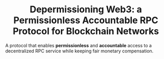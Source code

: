 <h1 align="center">Depermissioning Web3: a Permissionless Accountable RPC Protocol for Blockchain Networks</h1>

A protocol that enables **permissionless** and **accountable** access to a decentralized RPC service while keeping fair monetary compensation. 



